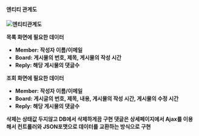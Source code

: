 <h4>엔티티 관계도<h4>
  
![엔티티관계도](https://github.com/gimeast94/springboot_board/assets/122797364/f6715098-6e4f-400f-af3d-057d866f6930)

목록 화면에 필요한 데이터
- Member: 작성자 이름/이메일
- Board: 게시물의 번호, 제목, 게시물의 작성 시간
- Reply: 해당 게시물의 댓글수

조회 화면에 필요한 데이터
- Member: 작성자 이름/이메일
- Board: 게시글의 번호, 제목, 내용, 게시물의 작성 시간, 게시물의 수정 시간
- Reply: 해당 게시물의 댓글수

삭제는 상태값 두지않고 DB에서 삭제하게끔 구현
댓글은 상세페이지에서 Ajax를 이용해서 컨트롤러와 JSON포맷으로 데이터를 교환하는 방식으로 구현
